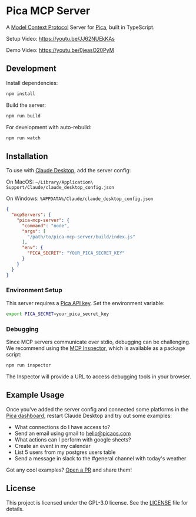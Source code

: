 # Pica MCP Server

A [Model Context Protocol](https://modelcontextprotocol.io) Server for [Pica](https://picaos.com), built in TypeScript.

Setup Video: https://youtu.be/JJ62NUEkKAs

Demo Video: https://youtu.be/0jeasO20PyM

## Development

Install dependencies:
```bash
npm install
```

Build the server:
```bash
npm run build
```

For development with auto-rebuild:
```bash
npm run watch
```

## Installation

To use with [Claude Desktop](https://claude.ai/download), add the server config:

On MacOS: `~/Library/Application\ Support/Claude/claude_desktop_config.json`

On Windows: `%APPDATA%/Claude/claude_desktop_config.json`

```json
{
  "mcpServers": {
    "pica-mcp-server": {
      "command": "node",
      "args": [
        "/path/to/pica-mcp-server/build/index.js"
      ],
      "env": {
        "PICA_SECRET": "YOUR_PICA_SECRET_KEY"
      }
    }
  }
}
```

### Environment Setup

This server requires a [Pica API key](https://app.picaos.com/settings/api-keys). Set the environment variable:

```bash
export PICA_SECRET=your_pica_secret_key
```

### Debugging

Since MCP servers communicate over stdio, debugging can be challenging. We recommend using the [MCP Inspector](https://github.com/modelcontextprotocol/inspector), which is available as a package script:

```bash
npm run inspector
```

The Inspector will provide a URL to access debugging tools in your browser.

## Example Usage

Once you've added the server config and connected some platforms in the [Pica dashboard](https://app.picaos.com/connections), restart Claude Desktop and try out some examples:

- What connections do I have access to?
- Send an email using gmail to hello@picaos.com
- What actions can I perform with google sheets?
- Create an event in my calendar
- List 5 users from my postgres users table
- Send a message in slack to the #general channel with today's weather

Got any cool examples? [Open a PR](https://github.com/picahq/awesome-pica) and share them!

## License

This project is licensed under the GPL-3.0 license. See the [LICENSE](LICENSE) file for details.
